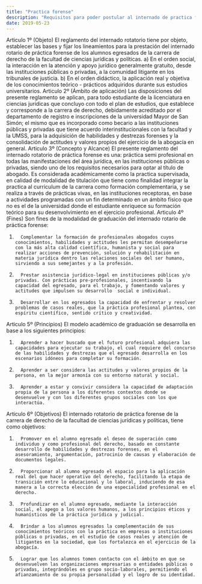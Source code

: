 ```yaml
---
title: "Practica forense"
description: "Requisitos para poder postular al internado de practica forense"
date: 2019-05-23
---
```



Articulo 1º (Objeto)
El reglamento del internado rotatorio tiene por objeto, establecer las bases y fijar los lineamientos para la prestación del internado rotario de práctica forense de los alumnos egresados de la carrera de derecho de la facultad de ciencias jurídicas y políticas.
a) En  el orden social, la interacción en la atención y apoyo jurídico generalmente gratuito, desde las instituciones públicas o privadas, a la comunidad litigante en los tribunales de justicia.
b) En el orden didáctico, la aplicación real y objetiva de los conocimientos teórico - prácticos adquiridos durante sus estudios universitarios.
Articulo 2º (Ámbito de aplicación)
Las disposiciones del presente reglamento se aplican, para todo estudiante de la licenciatura en ciencias jurídicas que concluyo con todo el plan de estudios, que establece y corresponde a la carrera de derecho, debidamente acreditado por el departamento de registro e inscripciones de la universidad Mayor de San Simón; el mismo que es incorporado como becario a las instituciones públicas y privadas que tiene acuerdo interinstitucionales con la facultad y la UMSS, para la adquisición de habilidades y destrezas forenses y la consolidación de actitudes y valores propios del ejercicio de la abogacía en general.
Articulo 3º (Concepto y Alcance)
El presente reglamento del internado rotatorio de práctica forense es una: práctica semi profesional en todas las manifestaciones del área jurídica, en las instituciones públicas o privadas, siendo uno de los requisitos necesarios para optar al título de abogado.
Es considerada académicamente como la practica supervisada, en calidad de modalidad de titulación que tiene como finalidad integrar la practica al curriculum de la carrera como formación complementaria, y se realiza a través de prácticas vivas, en las instituciones receptoras, en base a actividades programadas con un fin determinado en un ámbito físico que no es el de la universidad donde el estudiante enriquece su formación teórico para su desenvolvimiento en el ejercicio profesional.
Articulo 4º (Fines)
Son fines de la modalidad de graduación del internado rotario de práctica forense:
1.       Complementar la formación de profesionales abogados cuyos conocimientos, habilidades y actitudes les permitan desempeñarse con la más alta calidad científica, humanista y social para realizar acciones de prevención, solución y rehabilitación en materia jurídica dentro las relaciones sociales del ser humano, sirviendo a sus semejantes y a la profesión.
2.       Prestar asistencia jurídico-legal en instituciones públicas y/o privadas. Con prácticas pre-profesionales, incentivando la capacidad del egresado, para el trabajo, y fomentando valores y actitudes que impulsen su desarrollo  social e individual.
3.       Desarrollar en los egresados la capacidad de enfrentar y resolver problemas de casos reales, que la práctica profesional plantea, con espíritu científico, sentido crítico y creatividad.

Articulo 5º (Principios)
El modelo académico de graduación se desarrolla en base a los siguientes principios:
1.       Aprender a hacer buscado que el futuro profesional adquiera las capacidades para ejecutar su trabajo, el cual requiere del concurso de las habilidades y destrezas que el egresado desarrolla en los escenarios idóneos para completar su formación.
2.       Aprender a ser considera las actitudes y valores propios de la persona, en la mejor armonía con su entorno natural y social.
3.       Aprender a estar y convivir considera la capacidad de adaptación propia de la persona a los diferentes contextos donde se desenvuelve y con los diferentes grupos sociales con los que interactúa.
Articulo 6º (Objetivos)
El internado rotatorio de práctica forense de la carrera de derecho de la facultad de ciencias jurídicas y políticas, tiene como objetivos:
1.       Promover en el alumno egresado el deseo de superación como individuo y como profesional del derecho, basado en constante desarrollo de habilidades y destrezas forenses, en el asesoramiento, argumentación, patrocinio de causas y elaboración de documentos legales.
2.       Proporcionar al alumno egresado el espacio para la aplicación real del que hacer operativo del derecho, facilitando la etapa de transición entre lo educacional y lo laboral, induciendo de esa manera a la correcta elección de una especialidad profesional en el derecho.
3.       Profundizar en el alumno egresado, mediante la interacción social, el apego a los valores humanos, a los principios éticos y humanísticos de la práctica jurídica y judicial.
4.       Brindar a los alumnos egresados la complementación de sus conocimientos teóricos con la práctica en empresas o instituciones públicas o privadas, en el estudio de casos reales y atención de litigantes en la sociedad, que los fortalezca en el ejercicio de la abogacía.
5.       Lograr que los alumnos tomen contacto con el ámbito en que se desenvuelven las organizaciones empresarias o entidades públicas o privadas, integrándoles en grupo socio-laborales, permitiendo el afianzamiento de su propia personalidad y el logro de su identidad.
